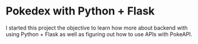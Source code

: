 # Pokedex with Python + Flask

I started this project the objective to learn how more about backend with using Python + Flask as well as figuring out how to use APIs with PokeAPI.
